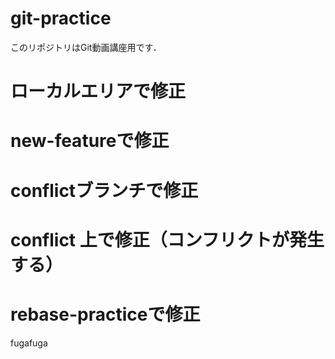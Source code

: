 # git-practice
このリポジトリはGit動画講座用です．

# ローカルエリアで修正

# new-featureで修正

# conflictブランチで修正

# conflict 上で修正（コンフリクトが発生する）

# rebase-practiceで修正
fugafuga